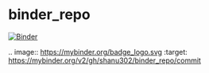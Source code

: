 # binder_repo
[![Binder](https://mybinder.org/badge_logo.svg)](https://mybinder.org/v2/gh/shanu302/binder_repo/commit)

.. image:: https://mybinder.org/badge_logo.svg
 :target: https://mybinder.org/v2/gh/shanu302/binder_repo/commit
